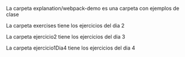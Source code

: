La carpeta explanation/webpack-demo es una carpeta con ejemplos de clase

La carpeta exercises tiene los ejercicios del dia 2

La carpeta ejercicio2 tiene los ejercicios del dia 3

La carpeta ejercicio1Dia4 tiene los ejercicios del dia 4
